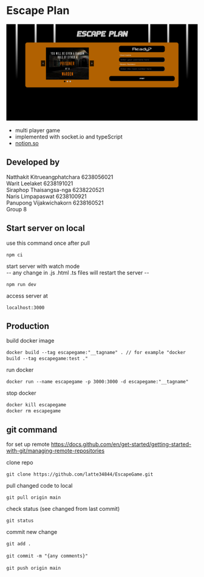 # Escape Plan
![homepage img](build/public/images/EscapeGame.png)
- multi player game
- implemented with socket.io and typeScript<br />
- [notion.so](https://sulfuric-gondola-9de.notion.site/5ffc8294fe384b2ab79ce831365ef520?v=870d68682b724e5784f6ad3b332b8a5f)
## Developed by<br />
Natthakit Kitrueangphatchara 6238056021<br />
Warit Leelaket 6238191021<br />
Siraphop Thaisangsa-nga 6238220521<br />
Naris Limpapaswat 6238100921<br />
Panupong Vijakwichakorn 6238160521<br />
Group 8<br />
## Start server on local
use this command once after pull
``` 
npm ci
```
start server with watch mode <br />
-- any change in .js .html .ts files will restart the server --
``` 
npm run dev 
```
access server at 
```
localhost:3000
```

## Production 

build docker image 

```
docker build --tag escapegame:"__tagname" . // for example "docker build --tag escapegame:test ."
```

run docker 

``` 
docker run --name escapegame -p 3000:3000 -d escapegame:"__tagname"
```

stop docker 

```
docker kill escapegame 
docker rm escapegame
```

## git command
for set up remote 
https://docs.github.com/en/get-started/getting-started-with-git/managing-remote-repositories

clone repo
```
git clone https://github.com/latte34844/EscapeGame.git
```

pull changed code to local
```
git pull origin main
```

check  status (see changed from last commit)
```
git status
```

commit new change
```
git add .

git commit -m "{any comments}"

git push origin main
```
